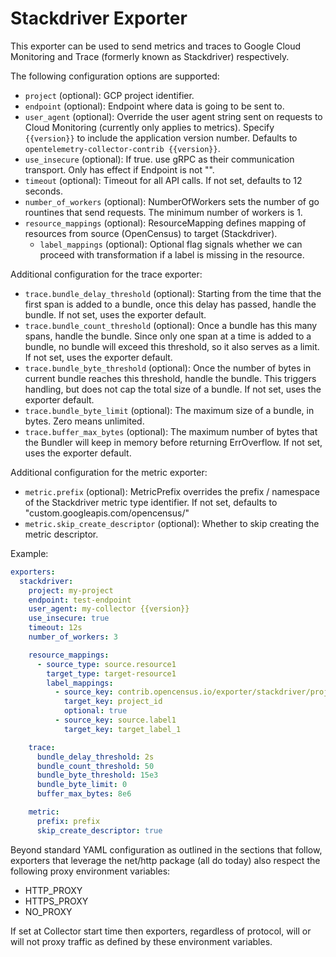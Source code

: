 # Stackdriver Exporter

This exporter can be used to send metrics and traces to Google Cloud Monitoring and Trace (formerly known as Stackdriver) respectively.

The following configuration options are supported:

- `project` (optional): GCP project identifier.
- `endpoint` (optional): Endpoint where data is going to be sent to.
- `user_agent` (optional): Override the user agent string sent on requests to Cloud Monitoring (currently only applies to metrics). Specify `{{version}}` to include the application version number. Defaults to `opentelemetry-collector-contrib {{version}}`.
- `use_insecure` (optional): If true. use gRPC as their communication transport. Only has effect if Endpoint is not "".
- `timeout` (optional): Timeout for all API calls. If not set, defaults to 12 seconds.
- `number_of_workers` (optional): NumberOfWorkers sets the number of go rountines that send requests. The minimum number of workers is 1.
- `resource_mappings` (optional): ResourceMapping defines mapping of resources from source (OpenCensus) to target (Stackdriver).
  - `label_mappings` (optional): Optional flag signals whether we can proceed with transformation if a label is missing in the resource.

Additional configuration for the trace exporter:

- `trace.bundle_delay_threshold` (optional): Starting from the time that the first span is added to a bundle, once this delay has passed, handle the bundle. If not set, uses the exporter default.
- `trace.bundle_count_threshold` (optional): Once a bundle has this many spans, handle the bundle. Since only one span at a time is added to a bundle, no bundle will exceed this threshold, so it also serves as a limit. If not set, uses the exporter default.
- `trace.bundle_byte_threshold` (optional): Once the number of bytes in current bundle reaches this threshold, handle the bundle. This triggers handling, but does not cap the total size of a bundle. If not set, uses the exporter default.
- `trace.bundle_byte_limit` (optional): The maximum size of a bundle, in bytes. Zero means unlimited.
- `trace.buffer_max_bytes` (optional): The maximum number of bytes that the Bundler will keep in memory before returning ErrOverflow. If not set, uses the exporter default.

Additional configuration for the metric exporter:

- `metric.prefix` (optional): MetricPrefix overrides the prefix / namespace of the Stackdriver metric type identifier. If not set, defaults to "custom.googleapis.com/opencensus/"
- `metric.skip_create_descriptor` (optional): Whether to skip creating the metric descriptor.

Example:

```yaml
exporters:
  stackdriver:
    project: my-project
    endpoint: test-endpoint
    user_agent: my-collector {{version}}
    use_insecure: true
    timeout: 12s
    number_of_workers: 3

    resource_mappings:
      - source_type: source.resource1
        target_type: target-resource1
        label_mappings:
          - source_key: contrib.opencensus.io/exporter/stackdriver/project_id
            target_key: project_id
            optional: true
          - source_key: source.label1
            target_key: target_label_1

    trace:
      bundle_delay_threshold: 2s
      bundle_count_threshold: 50
      bundle_byte_threshold: 15e3
      bundle_byte_limit: 0
      buffer_max_bytes: 8e6

    metric:
      prefix: prefix
      skip_create_descriptor: true
```

Beyond standard YAML configuration as outlined in the sections that follow,
exporters that leverage the net/http package (all do today) also respect the
following proxy environment variables:

* HTTP_PROXY
* HTTPS_PROXY
* NO_PROXY

If set at Collector start time then exporters, regardless of protocol,
will or will not proxy traffic as defined by these environment variables.

